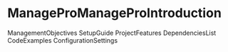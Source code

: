 # ManageProManageProIntroduction
ManagementObjectives
SetupGuide
ProjectFeatures
DependenciesList
CodeExamples
ConfigurationSettings
